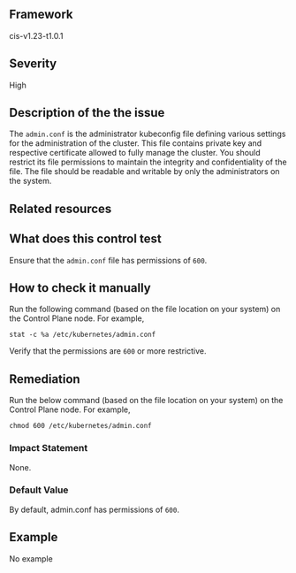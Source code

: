 ## Framework
cis-v1.23-t1.0.1
 
## Severity
High

## Description of the the issue
The `admin.conf` is the administrator kubeconfig file defining various settings for the administration of the cluster. This file contains private key and respective certificate allowed to fully manage the cluster. You should restrict its file permissions to maintain the integrity and confidentiality of the file. The file should be readable and writable by only the administrators on the system.
 
## Related resources

## What does this control test
Ensure that the `admin.conf` file has permissions of `600`.
 
## How to check it manually
Run the following command (based on the file location on your system) on the Control Plane node. For example,

 
```
stat -c %a /etc/kubernetes/admin.conf

```
 Verify that the permissions are `600` or more restrictive.
## Remediation
Run the below command (based on the file location on your system) on the Control Plane node. For example,

 
```
chmod 600 /etc/kubernetes/admin.conf

```
 
### Impact Statement
None.
### Default Value
By default, admin.conf has permissions of `600`.
## Example
No example
